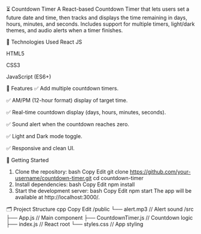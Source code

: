 ⏳ Countdown Timer
A React-based Countdown Timer that lets users set a future date and time, then tracks and displays the time remaining in days, hours, minutes, and seconds. Includes support for multiple timers, light/dark themes, and audio alerts when a timer finishes.

🔧 Technologies Used
React JS

HTML5

CSS3

JavaScript (ES6+)

📸 Features
✅ Add multiple countdown timers.

✅ AM/PM (12-hour format) display of target time.

✅ Real-time countdown display (days, hours, minutes, seconds).

✅ Sound alert when the countdown reaches zero.

✅ Light and Dark mode toggle.

✅ Responsive and clean UI.

🚀 Getting Started
1. Clone the repository:
bash
Copy
Edit
git clone https://github.com/your-username/countdown-timer.git
cd countdown-timer
2. Install dependencies:
bash
Copy
Edit
npm install
3. Start the development server:
bash
Copy
Edit
npm start
The app will be available at http://localhost:3000/.

🗂️ Project Structure
cpp
Copy
Edit
/public
  └── alert.mp3         // Alert sound
/src
  ├── App.js            // Main component
  ├── CountdownTimer.js // Countdown logic
  ├── index.js          // React root
  └── styles.css        // App styling
